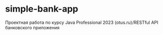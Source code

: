 # simple-bank-app
Проектная работа по курсу Java Professional 2023 (otus.ru)/RESTful API банковского приложения
